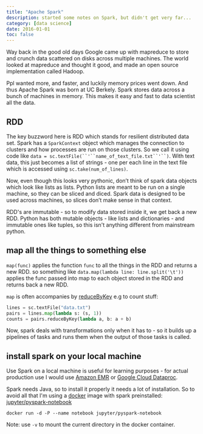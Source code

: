 ```yaml
---
title: "Apache Spark"
description: started some notes on Spark, but didn't get very far...
category: [data science]
date: 2016-01-01
toc: false
---
```


Way back in the good old days Google came up with mapreduce to store and crunch data scattered on disks across multiple machines. The world looked at mapreduce and thought it good, and made an open source implementation called Hadoop.

Ppl wanted more, and faster, and luckily memory prices went down. And thus Apache Spark was born at UC Berkely. Spark stores data across a bunch of machines in memory. This makes it easy and fast to data scientist all the data.

## RDD

The key buzzword here is RDD which stands for resilient distributed data set. Spark has a `SparkContext` object which manages the connection to clusters and how processes are run on those clusters. So we call it using code like `data = sc.textFile(``'``name_of_text_file.txt``'``)`. With text data, this just becomes a list of strings - one per each line in the text file which is accessed using `sc.take(num_of_lines)`.

Now, even though this looks very pythonic, don’t think of spark data objects which look like lists as lists. Python lists are meant to be run on a single machine, so they can be sliced and diced. Spark data is designed to be used across machines, so slices don’t make sense in that context.

RDD's are immutable - so to modify data stored inside it, we get back a new RDD. Python has both mutable objects - like lists and dictionaries - and immutable ones like tuples, so this isn't anything different from mainstream python.

## map all the things to something else

`map(func)` applies the function `func` to all the things in the RDD and returns a new RDD. so something like `data.map(lambda line: line.split('\t'))` applies the func passed into map to each object stored in the RDD and returns back a new RDD.

`map` is often accompanies by [reduceByKey](https://spark.apache.org/docs/latest/rdd-programming-guide.html#ReduceByLink) e.g to count stuff:

```python
lines = sc.textFile("data.txt")
pairs = lines.map(lambda s: (s, 1))
counts = pairs.reduceByKey(lambda a, b: a + b)
```

Now, spark deals with transformations only when it has to - so it builds up a pipelines of tasks and runs them when the output of those tasks is called.

## install spark on your local machine

Use Spark on a local machine is useful for learning purposes - for actual production use I would use [Amazon EMR](https://aws.amazon.com/emr/) or [Google Cloud Dataproc](https://cloud.google.com/dataproc/).

Spark needs Java, so to install it properly it needs a lot of installation. So to avoid all that I'm using a [docker](https://docs.docker.com/get-started/) image with spark preinstalled: [jupyter/pyspark-notebook](http://jupyter-docker-stacks.readthedocs.io/en/latest/using/selecting.html#jupyter-pyspark-notebook)

`docker run -d -P --name notebook jupyter/pyspark-notebook`

Note: use `-v` to mount the current directory in the docker container.